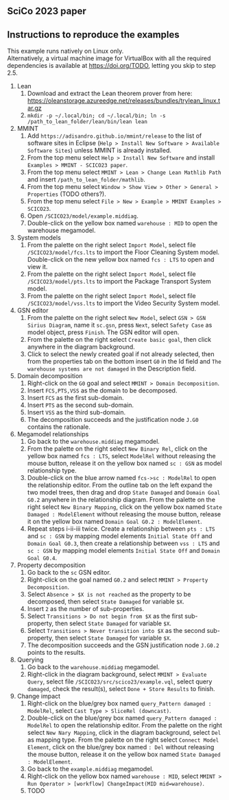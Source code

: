 ## SciCo 2023 paper

## Instructions to reproduce the examples

This example runs natively on Linux only.  
Alternatively, a virtual machine image for VirtualBox with all the required dependencies is available at <https://doi.org/TODO>, letting you skip to step 2.5.

1. Lean
    1. Download and extract the Lean theorem prover from here: <https://oleanstorage.azureedge.net/releases/bundles/trylean_linux.tar.gz>
    2. `mkdir -p ~/.local/bin; cd ~/.local/bin; ln -s /path_to_lean_folder/lean/bin/lean lean`
2. MMINT
    1. Add `https://adisandro.github.io/mmint/release` to the list of software sites in Eclipse (`Help > Install New Software > Available Software Sites`) unless MMINT is already installed.
    2. From the top menu select `Help > Install New Software` and install `Examples > MMINT - SCICO23 paper`.
    3. From the top menu select `MMINT > Lean > Change Lean Mathlib Path` and insert `/path_to_lean_folder/mathlib`.
    4. From the top menu select `Window > Show View > Other > General > Properties` (TODO others?).
    5. From the top menu select `File > New > Example > MMINT Examples > SCICO23`.
    6. Open `/SCICO23/model/example.middiag`.
    7. Double-click on the yellow box named `warehouse : MID` to open the warehouse megamodel.
3. System models
    1. From the palette on the right select `Import Model`, select file `/SCICO23/model/fcs.lts` to import the Floor Cleaning System model. Double-click on the new yellow box named `fcs : LTS` to open and view it.
    2. From the palette on the right select `Import Model`, select file `/SCICO23/model/pts.lts` to import the Package Transport System model.
    3. From the palette on the right select `Import Model`, select file `/SCICO23/model/vss.lts` to import the Video Security System model.
4. GSN editor
    1. From the palette on the right select `New Model`, select `GSN > GSN Sirius Diagram`, name it `sc.gsn`, press `Next`, select `Safety Case` as model object, press `Finish`. The GSN editor will open.
    2. From the palette on the right select `Create basic goal`, then click anywhere in the diagram background.
    3. Click to select the newly created goal if not already selected, then from the properties tab on the bottom insert `G0` in the Id field and `The warehouse systems are not damaged` in the Description field.
5. Domain decomposition
    1. Right-click on the `G0` goal and select `MMINT > Domain Decomposition`.
    2. Insert `FCS,PTS,VSS` as the domain to be decomposed.
    3. Insert `FCS` as the first sub-domain.
    4. Insert `PTS` as the second sub-domain.
    5. Insert `VSS` as the third sub-domain.
    6. The decomposition succeeds and the justification node `J.G0` contains the rationale.
6. Megamodel relationships
    1. Go back to the `warehouse.middiag` megamodel.
    2. From the palette on the right select `New Binary Rel`, click on the yellow box named `fcs : LTS`, select `ModelRel` without releasing the mouse button, release it on the yellow box named `sc : GSN` as model relationship type.
    3. Double-click on the blue arrow named `fcs->sc : ModelRel` to open the relationship editor. From the outline tab on the left expand the two model trees, then drag and drop `State Damaged` and `Domain Goal G0.2` anywhere in the relationship diagram. From the palette on the right select `New Binary Mapping`, click on the yellow box named `State Damaged : ModelElement` without releasing the mouse button, release it on the yellow box named `Domain Goal G0.2 : ModelElement`.
    4. Repeat steps i-ii-iii twice. Create a relationship between `pts : LTS` and `sc : GSN` by mapping model elements `Initial State Off` and `Domain Goal G0.3`, then create a relationship between `vss : LTS` and `sc : GSN` by mapping model elements `Initial State Off` and `Domain Goal G0.4`.
7. Property decomposition
    1. Go back to the `sc` GSN editor.
    2. Right-click on the goal named `G0.2` and select `MMINT > Property Decomposition`.
    3. Select `Absence > $X is not reached` as the property to be decomposed, then select `State Damaged` for variable `$X`.
    4. Insert `2` as the number of sub-properties.
    5. Select `Transitions > Do not begin from $X` as the first sub-property, then select `State Damaged` for variable `$X`.
    6. Select `Transitions > Never transition into $X` as the second sub-property, then select `State Damaged` for variable `$X`.
    7. The decomposition succeeds and the GSN justification node `J.G0.2` points to the results.
8. Querying
    1. Go back to the `warehouse.middiag` megamodel.
    2. Right-click in the diagram background, select `MMINT > Evaluate Query`, select file `/SCICO23/src/scico23/example.vql`, select query `damaged`, check the result(s), select `Done + Store Results` to finish.
9. Change impact
    1. Right-click on the blue/grey box named `query_Pattern damaged : ModelRel`, select `Cast Type > SliceRel (downcast)`.
    2. Double-click on the blue/grey box named `query_Pattern damaged : ModelRel` to open the relationship editor. From the palette on the right select `New Nary Mapping`, click in the diagram background, select `Del` as mapping type. From the palette on the right select `Connect Model Element`, click on the blue/grey box named `: Del` without releasing the mouse button, release it on the yellow box named `State Damaged : ModelElement`.
    3. Go back to the `example.middiag` megamodel.
    4. Right-click on the yellow box named `warehouse : MID`, select `MMINT > Run Operator > [workflow] ChangeImpact(MID mid=warehouse)`.
    5. TODO
